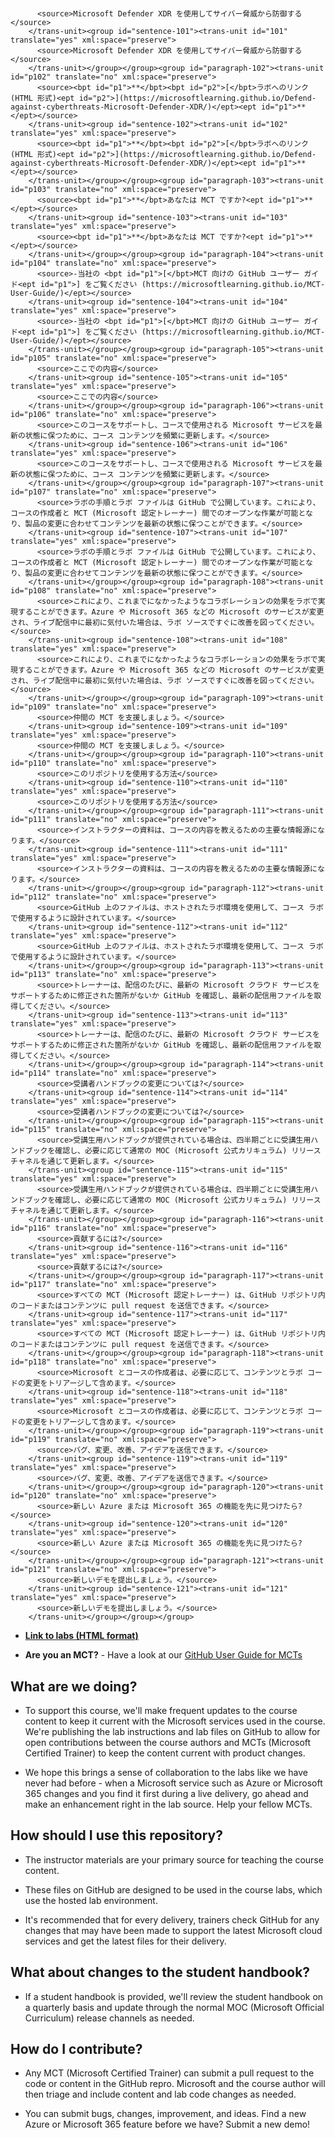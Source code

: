 # <group id="content" extype="content"><group id="paragraph-101"><trans-unit id="p101" translate="no" xml:space="preserve">
          <source>Microsoft Defender XDR を使用してサイバー脅威から防御する</source>
        </trans-unit><group id="sentence-101"><trans-unit id="101" translate="yes" xml:space="preserve">
          <source>Microsoft Defender XDR を使用してサイバー脅威から防御する</source>
        </trans-unit></group></group><group id="paragraph-102"><trans-unit id="p102" translate="no" xml:space="preserve">
          <source><bpt id="p1">**</bpt><bpt id="p2">[</bpt>ラボへのリンク (HTML 形式)<ept id="p2">](https://microsoftlearning.github.io/Defend-against-cyberthreats-Microsoft-Defender-XDR/)</ept><ept id="p1">**</ept></source>
        </trans-unit><group id="sentence-102"><trans-unit id="102" translate="yes" xml:space="preserve">
          <source><bpt id="p1">**</bpt><bpt id="p2">[</bpt>ラボへのリンク (HTML 形式)<ept id="p2">](https://microsoftlearning.github.io/Defend-against-cyberthreats-Microsoft-Defender-XDR/)</ept><ept id="p1">**</ept></source>
        </trans-unit></group></group><group id="paragraph-103"><trans-unit id="p103" translate="no" xml:space="preserve">
          <source><bpt id="p1">**</bpt>あなたは MCT ですか?<ept id="p1">**</ept></source>
        </trans-unit><group id="sentence-103"><trans-unit id="103" translate="yes" xml:space="preserve">
          <source><bpt id="p1">**</bpt>あなたは MCT ですか?<ept id="p1">**</ept></source>
        </trans-unit></group></group><group id="paragraph-104"><trans-unit id="p104" translate="no" xml:space="preserve">
          <source>-当社の <bpt id="p1">[</bpt>MCT 向けの GitHub ユーザー ガイド<ept id="p1">] をご覧ください (https://microsoftlearning.github.io/MCT-User-Guide/)</ept></source>
        </trans-unit><group id="sentence-104"><trans-unit id="104" translate="yes" xml:space="preserve">
          <source>-当社の <bpt id="p1">[</bpt>MCT 向けの GitHub ユーザー ガイド<ept id="p1">] をご覧ください (https://microsoftlearning.github.io/MCT-User-Guide/)</ept></source>
        </trans-unit></group></group><group id="paragraph-105"><trans-unit id="p105" translate="no" xml:space="preserve">
          <source>ここでの内容</source>
        </trans-unit><group id="sentence-105"><trans-unit id="105" translate="yes" xml:space="preserve">
          <source>ここでの内容</source>
        </trans-unit></group></group><group id="paragraph-106"><trans-unit id="p106" translate="no" xml:space="preserve">
          <source>このコースをサポートし、コースで使用される Microsoft サービスを最新の状態に保つために、コース コンテンツを頻繁に更新します。</source>
        </trans-unit><group id="sentence-106"><trans-unit id="106" translate="yes" xml:space="preserve">
          <source>このコースをサポートし、コースで使用される Microsoft サービスを最新の状態に保つために、コース コンテンツを頻繁に更新します。</source>
        </trans-unit></group></group><group id="paragraph-107"><trans-unit id="p107" translate="no" xml:space="preserve">
          <source>ラボの手順とラボ ファイルは GitHub で公開しています。これにより、コースの作成者と MCT (Microsoft 認定トレーナー) 間でのオープンな作業が可能となり、製品の変更に合わせてコンテンツを最新の状態に保つことができます。</source>
        </trans-unit><group id="sentence-107"><trans-unit id="107" translate="yes" xml:space="preserve">
          <source>ラボの手順とラボ ファイルは GitHub で公開しています。これにより、コースの作成者と MCT (Microsoft 認定トレーナー) 間でのオープンな作業が可能となり、製品の変更に合わせてコンテンツを最新の状態に保つことができます。</source>
        </trans-unit></group></group><group id="paragraph-108"><trans-unit id="p108" translate="no" xml:space="preserve">
          <source>これにより、これまでになかったようなコラボレーションの効果をラボで実現することができます。Azure や Microsoft 365 などの Microsoft のサービスが変更され、ライブ配信中に最初に気付いた場合は、ラボ ソースですぐに改善を図ってください。</source>
        </trans-unit><group id="sentence-108"><trans-unit id="108" translate="yes" xml:space="preserve">
          <source>これにより、これまでになかったようなコラボレーションの効果をラボで実現することができます。Azure や Microsoft 365 などの Microsoft のサービスが変更され、ライブ配信中に最初に気付いた場合は、ラボ ソースですぐに改善を図ってください。</source>
        </trans-unit></group></group><group id="paragraph-109"><trans-unit id="p109" translate="no" xml:space="preserve">
          <source>仲間の MCT を支援しましょう。</source>
        </trans-unit><group id="sentence-109"><trans-unit id="109" translate="yes" xml:space="preserve">
          <source>仲間の MCT を支援しましょう。</source>
        </trans-unit></group></group><group id="paragraph-110"><trans-unit id="p110" translate="no" xml:space="preserve">
          <source>このリポジトリを使用する方法</source>
        </trans-unit><group id="sentence-110"><trans-unit id="110" translate="yes" xml:space="preserve">
          <source>このリポジトリを使用する方法</source>
        </trans-unit></group></group><group id="paragraph-111"><trans-unit id="p111" translate="no" xml:space="preserve">
          <source>インストラクターの資料は、コースの内容を教えるための主要な情報源になります。</source>
        </trans-unit><group id="sentence-111"><trans-unit id="111" translate="yes" xml:space="preserve">
          <source>インストラクターの資料は、コースの内容を教えるための主要な情報源になります。</source>
        </trans-unit></group></group><group id="paragraph-112"><trans-unit id="p112" translate="no" xml:space="preserve">
          <source>GitHub 上のファイルは、ホストされたラボ環境を使用して、コース ラボで使用するように設計されています。</source>
        </trans-unit><group id="sentence-112"><trans-unit id="112" translate="yes" xml:space="preserve">
          <source>GitHub 上のファイルは、ホストされたラボ環境を使用して、コース ラボで使用するように設計されています。</source>
        </trans-unit></group></group><group id="paragraph-113"><trans-unit id="p113" translate="no" xml:space="preserve">
          <source>トレーナーは、配信のたびに、最新の Microsoft クラウド サービスをサポートするために修正された箇所がないか GitHub を確認し、最新の配信用ファイルを取得してください。</source>
        </trans-unit><group id="sentence-113"><trans-unit id="113" translate="yes" xml:space="preserve">
          <source>トレーナーは、配信のたびに、最新の Microsoft クラウド サービスをサポートするために修正された箇所がないか GitHub を確認し、最新の配信用ファイルを取得してください。</source>
        </trans-unit></group></group><group id="paragraph-114"><trans-unit id="p114" translate="no" xml:space="preserve">
          <source>受講者ハンドブックの変更については?</source>
        </trans-unit><group id="sentence-114"><trans-unit id="114" translate="yes" xml:space="preserve">
          <source>受講者ハンドブックの変更については?</source>
        </trans-unit></group></group><group id="paragraph-115"><trans-unit id="p115" translate="no" xml:space="preserve">
          <source>受講生用ハンドブックが提供されている場合は、四半期ごとに受講生用ハンドブックを確認し、必要に応じて通常の MOC (Microsoft 公式カリキュラム) リリース チャネルを通じて更新します。</source>
        </trans-unit><group id="sentence-115"><trans-unit id="115" translate="yes" xml:space="preserve">
          <source>受講生用ハンドブックが提供されている場合は、四半期ごとに受講生用ハンドブックを確認し、必要に応じて通常の MOC (Microsoft 公式カリキュラム) リリース チャネルを通じて更新します。</source>
        </trans-unit></group></group><group id="paragraph-116"><trans-unit id="p116" translate="no" xml:space="preserve">
          <source>貢献するには?</source>
        </trans-unit><group id="sentence-116"><trans-unit id="116" translate="yes" xml:space="preserve">
          <source>貢献するには?</source>
        </trans-unit></group></group><group id="paragraph-117"><trans-unit id="p117" translate="no" xml:space="preserve">
          <source>すべての MCT (Microsoft 認定トレーナー) は、GitHub リポジトリ内のコードまたはコンテンツに pull request を送信できます。</source>
        </trans-unit><group id="sentence-117"><trans-unit id="117" translate="yes" xml:space="preserve">
          <source>すべての MCT (Microsoft 認定トレーナー) は、GitHub リポジトリ内のコードまたはコンテンツに pull request を送信できます。</source>
        </trans-unit></group></group><group id="paragraph-118"><trans-unit id="p118" translate="no" xml:space="preserve">
          <source>Microsoft とコースの作成者は、必要に応じて、コンテンツとラボ コードの変更をトリアージして含めます。</source>
        </trans-unit><group id="sentence-118"><trans-unit id="118" translate="yes" xml:space="preserve">
          <source>Microsoft とコースの作成者は、必要に応じて、コンテンツとラボ コードの変更をトリアージして含めます。</source>
        </trans-unit></group></group><group id="paragraph-119"><trans-unit id="p119" translate="no" xml:space="preserve">
          <source>バグ、変更、改善、アイデアを送信できます。</source>
        </trans-unit><group id="sentence-119"><trans-unit id="119" translate="yes" xml:space="preserve">
          <source>バグ、変更、改善、アイデアを送信できます。</source>
        </trans-unit></group></group><group id="paragraph-120"><trans-unit id="p120" translate="no" xml:space="preserve">
          <source>新しい Azure または Microsoft 365 の機能を先に見つけたら?</source>
        </trans-unit><group id="sentence-120"><trans-unit id="120" translate="yes" xml:space="preserve">
          <source>新しい Azure または Microsoft 365 の機能を先に見つけたら?</source>
        </trans-unit></group></group><group id="paragraph-121"><trans-unit id="p121" translate="no" xml:space="preserve">
          <source>新しいデモを提出しましょう。</source>
        </trans-unit><group id="sentence-121"><trans-unit id="121" translate="yes" xml:space="preserve">
          <source>新しいデモを提出しましょう。</source>
        </trans-unit></group></group></group>

- <bpt id="p1">**</bpt><bpt id="p2">[</bpt>Link to labs (HTML format)<ept id="p2">](https://microsoftlearning.github.io/Defend-against-cyberthreats-Microsoft-Defender-XDR/)</ept><ept id="p1">**</ept>

- <bpt id="p1">**</bpt>Are you an MCT?<ept id="p1">**</ept> - Have a look at our <bpt id="p1">[</bpt>GitHub User Guide for MCTs<ept id="p1">](https://microsoftlearning.github.io/MCT-User-Guide/)</ept>

## What are we doing?

- To support this course, we'll make frequent updates to the course content to keep it current with the Microsoft services used in the course. We're publishing the lab instructions and lab files on GitHub to allow for open contributions between the course authors and MCTs (Microsoft Certified Trainer) to keep the content current with product changes.

- We hope this brings a sense of collaboration to the labs like we have never had before - when a Microsoft service such as Azure or Microsoft 365 changes and you find it first during a live delivery, go ahead and make an enhancement right in the lab source. Help your fellow MCTs.

## How should I use this repository?

- The instructor materials are your primary source for teaching the course content.

- These files on GitHub are designed to be used in the course labs, which use the hosted lab environment.

- It's recommended that for every delivery, trainers check GitHub for any changes that may have been made to support the latest Microsoft cloud services and get the latest files for their delivery.

## What about changes to the student handbook?

- If a student handbook is provided, we'll review the student handbook on a quarterly basis and update through the normal MOC (Microsoft Official Curriculum) release channels as needed.

## How do I contribute?

- Any MCT (Microsoft Certified Trainer) can submit a pull request to the code or content in the GitHub repro. Microsoft and the course author will then triage and include content and lab code changes as needed.

- You can submit bugs, changes, improvement, and ideas. Find a new Azure or Microsoft 365 feature before we have? Submit a new demo!
